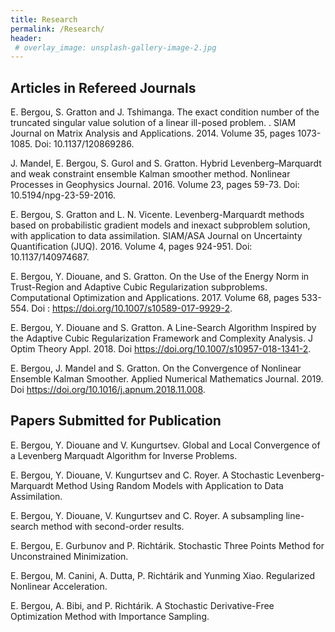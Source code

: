 ```yaml
---
title: Research
permalink: /Research/
header:
 # overlay_image: unsplash-gallery-image-2.jpg
---
```


##  Articles in Refereed Journals


E. Bergou, S. Gratton and J. Tshimanga. The exact condition number of the truncated singular
value solution of a linear ill-posed problem. . SIAM Journal on Matrix Analysis and Applications.
2014. Volume 35, pages 1073-1085. Doi: 10.1137/120869286.

J. Mandel, E. Bergou, S. Gurol and S. Gratton. Hybrid Levenberg–Marquardt and weak constraint
ensemble Kalman smoother method. Nonlinear Processes in Geophysics Journal. 2016. Volume 23,
pages 59-73. Doi: 10.5194/npg-23-59-2016.

 E. Bergou, S. Gratton and L. N. Vicente. Levenberg-Marquardt methods based on probabilistic
gradient models and inexact subproblem solution, with application to data assimilation.
SIAM/ASA Journal on Uncertainty Quantification (JUQ). 2016. Volume 4, pages 924-951. Doi:
10.1137/140974687.

E. Bergou, Y. Diouane, and S. Gratton. On the Use of the Energy Norm in Trust-Region and
Adaptive Cubic Regularization subproblems. Computational Optimization and Applications. 2017.
Volume 68, pages 533-554. Doi : https://doi.org/10.1007/s10589-017-9929-2.

E. Bergou, Y. Diouane and S. Gratton. A Line-Search Algorithm Inspired by the Adaptive
Cubic Regularization Framework and Complexity Analysis. J Optim Theory Appl. 2018. Doi
https://doi.org/10.1007/s10957-018-1341-2.

E. Bergou, J. Mandel and S. Gratton. On the Convergence of Nonlinear Ensemble Kalman Smoother.
Applied Numerical Mathematics Journal. 2019. Doi https://doi.org/10.1016/j.apnum.2018.11.008.

##  Papers Submitted for Publication

E. Bergou, Y. Diouane and V. Kungurtsev. Global and Local Convergence of a Levenberg Marquadt
Algorithm for Inverse Problems.

E. Bergou, Y. Diouane, V. Kungurtsev and C. Royer. A Stochastic Levenberg-Marquardt Method
Using Random Models with Application to Data Assimilation.

E. Bergou, Y. Diouane, V. Kungurtsev and C. Royer. A subsampling line-search method with
second-order results.

E. Bergou, E. Gurbunov and P. Richtárik. Stochastic Three Points Method for Unconstrained
Minimization.

E. Bergou, M. Canini, A. Dutta, P. Richtárik and Yunming Xiao. Regularized Nonlinear Acceleration.

E. Bergou, A. Bibi, and P. Richtárik. A Stochastic Derivative-Free Optimization Method with
Importance Sampling.





